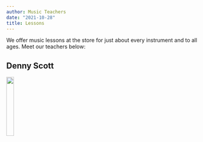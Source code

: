 ```yaml
---
author: Music Teachers
date: "2021-10-28"
title: Lessons
---
```

We offer music lessons at the store for just about every instrument and to all ages. Meet our teachers below:

## Denny Scott 
<img src = "https://naplesparkmusic.netlify.app/img/denny.jpg" style = "width: 20%">